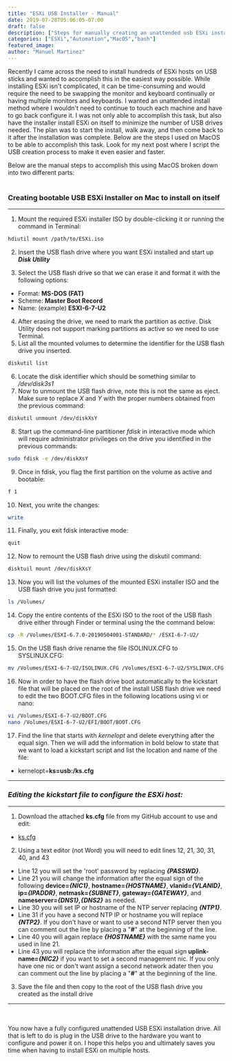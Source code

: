 ```yaml
---
title: "ESXi USB Installer - Manual"
date: 2019-07-28T05:06:05-07:00
draft: false
description: ["Steps for manually creating an unattended usb ESXi installer"]
categories: ["ESXi","Automation","MacOS","bash"]
featured_image:
author: "Manuel Martinez"
---
```


Recently I came across the need to install hundreds of ESXi hosts on USB sticks and wanted to accomplish this in the easiest way possible. While installing ESXi isn't complicated, it can be time-consuming and would require the need to be swapping the monitor and keyboard continually or having multiple monitors and keyboards. I wanted an unattended install method where I wouldn't need to continue to touch each machine and have to go back configure it. I was not only able to accomplish this task, but also have the installer install ESXi on itself to minimize the number of USB drives needed. The plan was to start the install, walk away, and then come back to it after the installation was complete. Below are the steps I used on MacOS to be able to accomplish this task. Look for my next post where I script the USB creation process to make it even easier and faster.

Below are the manual steps to accomplish this using MacOS broken down into two different parts:
<br><br>
### Creating bootable USB ESXi Installer on Mac to install on itself
***
1. Mount the required ESXi installer ISO by double-clicking it or running the command in Terminal:
```bash
hdiutil mount /path/to/ESXi.iso 
```  
2. Insert the USB flash drive where you want ESXi installed and start up __*Disk Utility*__

3. Select the USB flash drive so that we can erase it and format it with the following options:
* Format: **MS-DOS (FAT)**
* Scheme: **Master Boot Record**
* Name: (example) **ESXI-6-7-U2**
4. After erasing the drive, we need to mark the partition as _active_. Disk Utility does not support marking partitions as active so we need to use Terminal.
5. List all the mounted volumes to determine the identifier for the USB flash drive you inserted.
```bash
diskutil list
```
6. Locate the disk identifier which should be something similar to */dev/disk3s1*
7. Now to unmount the USB flash drive, note this is not the same as eject. Make sure to replace *X* and *Y* with the proper numbers obtained from the previous command:
```bash
diskutil unmount /dev/diskXsY
```
8. Start up the command-line partitioner *fdisk* in interactive mode which will require administrator privileges on the drive you identified in the previous commands:
```bash
sudo fdisk -e /dev/diskXsY
```
9. Once in fdisk, you flag the first partition on the volume as active and bootable:
```bash
f 1
```
10. Next, you write the changes:
```bash
write
```
11. Finally, you exit fdisk interactive mode:
```bash
quit
```
12. Now to remount the USB flash drive using the diskutil command:
```bash
disktuil mount /dev/diskXsY
```
13. Now you will list the volumes of the mounted ESXi installer ISO and the USB flash drive you just formatted:
```bash
ls /Volumes/
```
14. Copy the entire contents of the ESXi ISO to the root of the USB flash drive either through Finder or terminal using the the command below:  
```bash
cp -R /Volumes/ESXI-6.7.0-20190504001-STANDARD/* /ESXI-6-7-U2/
```
15. On the USB flash drive rename the file ISOLINUX.CFG to SYSLINUX.CFG:
```bash
mv /Volumes/ESXI-6-7-U2/ISOLINUX.CFG /Volumes/ESXI-6-7-U2/SYSLINUX.CFG
```
16. Now in order to have the flash drive boot automatically to the kickstart file that will be placed on the root of the install USB flash drive we need to edit the two BOOT.CFG files in the following locations using vi or nano:
```bash
vi /Volumes/ESXI-6-7-U2/BOOT.CFG
nano /Volumes/ESXI-6-7-U2/EFI/BOOT/BOOT.CFG
```
17. Find the line that starts with _kernelopt_ and delete everything after the equal sign. Then we will add the information in bold below to state that we want to load a kickstart script and list the location and name of the file:
* kernelopt=**ks=usb:/ks.cfg**  

---

### _Editing the kickstart file to configure the ESXi host:_  

---

1. Download the attached **ks.cfg** file from my GitHub account to use and edit:
* [ks.cfg](https://github.com/datacenterjourney/kickstart_files/blob/master/ks.cfg "download ks.cfg file")
2. Using a text editor (not Word) you will need to edit lines 12, 21, 30, 31, 40, and 43  
* Line 12 you will set the 'root' password by replacing **_{PASSWD}_**.  
* Line 21 you will change the information after the equal sign of the following **device=_{NIC1}_**, **hostname=_{HOSTNAME}_**, **vlanid=_{VLANID}_**, **ip=_{IPADDR}_**, **netmask=_{SUBNET}_**, **gateway=_{GATEWAY}_**, and **nameserver=_{DNS1},{DNS2}_** as needed.
* Line 30 you will set IP or hostname of the NTP server replacing **_{NTP1}_**.
* Line 31 if you have a second NTP IP or hostname you will replace **_{NTP2}_**. If you don't have or want to use a second NTP server then you can comment out the line by placing a "**#**" at the beginning of the line.
* Line 40 you will again replace **_{HOSTNAME}_** with the same name you used in line 21.
* Line 43 you will replace the information after the equal sign **uplink-name=_{NIC2}_** if you want to set a second management nic. If you only have one nic or don't want assign a second network adater then you can comment out the line by placing a "**#**" at the beginning of the line.
3. Save the file and then copy to the root of the USB flash drive you created as the install drive

---
<br><br>
You now have a fully configured unattended USB ESXi installation drive. All that is left to do is plug in the USB drive to the hardware you want to configure and power it on. I hope this helps you and ultimately saves you time when having to install ESXi on multiple hosts.
